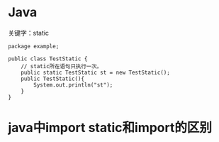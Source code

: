 # Java

关键字：static

```
package example;

public class TestStatic {
    // static所在语句只执行一次。
    public static TestStatic st = new TestStatic();
    public TestStatic(){
        System.out.println("st");
    }
}
```



# java中import static和import的区别





